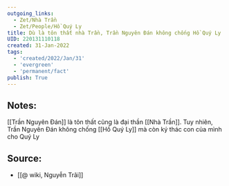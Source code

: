 ```yaml
---
outgoing_links:
  - Zet/Nhà Trần
  - Zet/People/Hồ Quý Ly
title: Dù là tôn thất nhà Trần, Trần Nguyên Đán không chống Hồ Quý Ly
UID: 220131110118
created: 31-Jan-2022
tags:
  - 'created/2022/Jan/31'
  - 'evergreen'
  - 'permanent/fact'
publish: True
---
```

## Notes:
[[Trần Nguyên Đán]] là tôn thất cũng là đại thần [[Nhà Trần]]. Tuy nhiên, Trần Nguyên Đán không chống [[Hồ Quý Ly]] mà còn ký thác con của mình cho Quý Ly

## Source:
- [[@ wiki, Nguyễn Trãi]]


